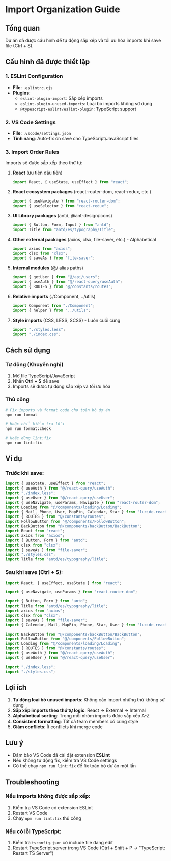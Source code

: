 # Import Organization Guide

## Tổng quan

Dự án đã được cấu hình để tự động sắp xếp và tối ưu hóa imports khi save file (Ctrl + S).

## Cấu hình đã được thiết lập

### 1. ESLint Configuration

- **File**: `.eslintrc.cjs`
- **Plugins**:
  - `eslint-plugin-import`: Sắp xếp imports
  - `eslint-plugin-unused-imports`: Loại bỏ imports không sử dụng
  - `@typescript-eslint/eslint-plugin`: TypeScript support

### 2. VS Code Settings

- **File**: `.vscode/settings.json`
- **Tính năng**: Auto-fix on save cho TypeScript/JavaScript files

### 3. Import Order Rules

Imports sẽ được sắp xếp theo thứ tự:

1. **React** (ưu tiên đầu tiên)

   ```typescript
   import React, { useState, useEffect } from "react";
   ```

2. **React ecosystem packages** (react-router-dom, react-redux, etc.)

   ```typescript
   import { useNavigate } from "react-router-dom";
   import { useSelector } from "react-redux";
   ```

3. **UI Library packages** (antd, @ant-design/icons)

   ```typescript
   import { Button, Form, Input } from "antd";
   import Title from "antd/es/typography/Title";
   ```

4. **Other external packages** (axios, clsx, file-saver, etc.) - Alphabetical

   ```typescript
   import axios from "axios";
   import clsx from "clsx";
   import { saveAs } from "file-saver";
   ```

5. **Internal modules** (@/ alias paths)

   ```typescript
   import { getUser } from "@/api/users";
   import { useAuth } from "@/react-query/useAuth";
   import { ROUTES } from "@/constants/routes";
   ```

6. **Relative imports** (./Component, ../utils)

   ```typescript
   import Component from "./Component";
   import { helper } from "../utils";
   ```

7. **Style imports** (CSS, LESS, SCSS) - Luôn cuối cùng
   ```typescript
   import "./styles.less";
   import "./index.css";
   ```

## Cách sử dụng

### Tự động (Khuyến nghị)

1. Mở file TypeScript/JavaScript
2. Nhấn **Ctrl + S** để save
3. Imports sẽ được tự động sắp xếp và tối ưu hóa

### Thủ công

```bash
# Fix imports và format code cho toàn bộ dự án
npm run format

# Hoặc chỉ kiểm tra lỗi
npm run format:check

# Hoặc dùng lint:fix
npm run lint:fix
```

## Ví dụ

### Trước khi save:

```typescript
import { useState, useEffect } from "react";
import { useAuth } from "@/react-query/useAuth";
import "./index.less";
import { useUser } from "@/react-query/useUser";
import { useNavigate, useParams, Navigate } from "react-router-dom";
import Loading from "@/components/loading/Loading";
import { Mail, Phone, User, MapPin, Calendar, Star } from "lucide-react";
import { ROUTES } from "@/constants/routes";
import FollowButton from "@/components/FollowButton";
import BackButton from "@/components/backButton/BackButton";
import React from "react";
import axios from "axios";
import { Button, Form } from "antd";
import clsx from "clsx";
import { saveAs } from "file-saver";
import "./styles.css";
import Title from "antd/es/typography/Title";
```

### Sau khi save (Ctrl + S):

```typescript
import React, { useEffect, useState } from "react";

import { useNavigate, useParams } from "react-router-dom";

import { Button, Form } from "antd";
import Title from "antd/es/typography/Title";
import axios from "axios";
import clsx from "clsx";
import { saveAs } from "file-saver";
import { Calendar, Mail, MapPin, Phone, Star, User } from "lucide-react";

import BackButton from "@/components/backButton/BackButton";
import FollowButton from "@/components/FollowButton";
import Loading from "@/components/loading/Loading";
import { ROUTES } from "@/constants/routes";
import { useAuth } from "@/react-query/useAuth";
import { useUser } from "@/react-query/useUser";

import "./index.less";
import "./styles.css";
```

## Lợi ích

1. **Tự động loại bỏ unused imports**: Không cần import những thứ không sử dụng
2. **Sắp xếp imports theo thứ tự logic**: React → External → Internal
3. **Alphabetical sorting**: Trong mỗi nhóm imports được sắp xếp A-Z
4. **Consistent formatting**: Tất cả team members có cùng style
5. **Giảm conflicts**: Ít conflicts khi merge code

## Lưu ý

- Đảm bảo VS Code đã cài đặt extension **ESLint**
- Nếu không tự động fix, kiểm tra VS Code settings
- Có thể chạy `npm run lint:fix` để fix toàn bộ dự án một lần

## Troubleshooting

### Nếu imports không được sắp xếp:

1. Kiểm tra VS Code có extension ESLint
2. Restart VS Code
3. Chạy `npm run lint:fix` thủ công

### Nếu có lỗi TypeScript:

1. Kiểm tra `tsconfig.json` có include file đang edit
2. Restart TypeScript server trong VS Code (Ctrl + Shift + P → "TypeScript: Restart TS Server")
